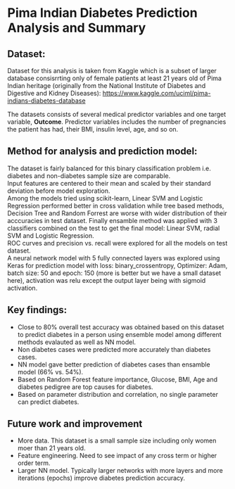 # Pima Indian Diabetes Prediction Analysis and Summary  
  
## Dataset:
Dataset for this analysis is taken from Kaggle which is a subset of larger database consisrrting only of female patients at least 21 years old of Pima Indian heritage (originally from the National Institute of Diabetes and Digestive and Kidney Diseases):
https://www.kaggle.com/uciml/pima-indians-diabetes-database  

The datasets consists of several medical predictor variables and one target variable, **Outcome**. Predictor variables includes the number of pregnancies the patient has had, their BMI, insulin level, age, and so on.

## Method for analysis and prediction model:
The dataset is fairly balanced for this binary classification problem i.e. diabetes and non-diabetes sample size are comparable.  
Input features are centered to their mean and scaled by their standard deviation before model exploration.  
Among the models tried using scikit-learn, Linear SVM and Logistic Regression performed better in cross validation while tree based methods, Decision Tree and Random Forrest are worse with wider distribution of their acccuracies in test dataset. Finally ensamble method was applied with 3 classifiers combined on the test to get the final model: Linear SVM, radial SVM and Logistic Regression.  
ROC curves and precision vs. recall were explored for all the models on test dataset.  
A neural network model with 5 fully connected layers was explored using Keras for prediction model with loss: binary_crossentropy, Optimizer: Adam, batch size: 50 and epoch: 150 (more is better but we have a small dataset here), activation was relu except the output layer being with sigmoid activation.  

## Key findings:
* Close to 80% overall test accuracy was obtained based on this dataset to predict diabetes in a person using ensemble model among different methods evalauted as well as NN model.
* Non diabetes cases were predicted more accurately than diabetes cases.
* NN model gave better prediction of diabetes cases than ensamble model (66% vs. 54%).
* Based on Random Forest feature importance, Glucose, BMI, Age and diabetes pedigree are top causes for diabetes.
* Based on parameter distribution and correlation, no single parameter can predict diabetes.
## Future work and improvement
* More data. This dataset is a small sample size including only women moer than 21 years old. 
* Feature engineering. Need to see impact of any cross term or higher order term.
* Larger NN model. Typically larger networks with more layers and more iterations (epochs) improve diabetes prediction accuracy.
